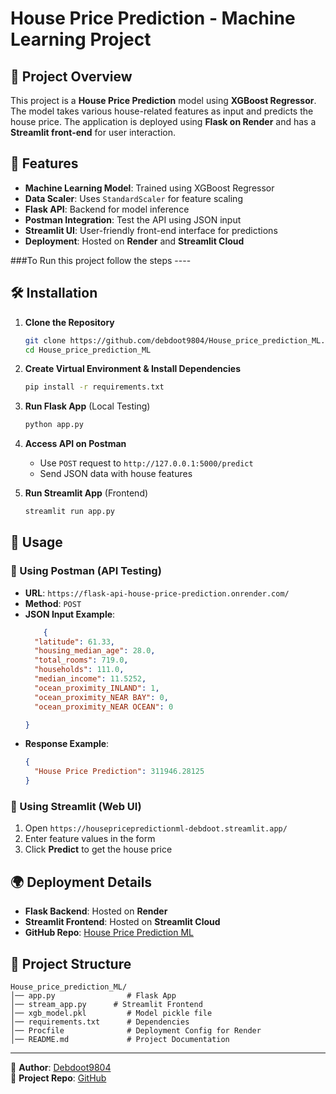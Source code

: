 
# House Price Prediction - Machine Learning Project

## 📌 Project Overview
This project is a **House Price Prediction** model using **XGBoost Regressor**. The model takes various house-related features as input and predicts the house price. The application is deployed using **Flask on Render** and has a **Streamlit front-end** for user interaction.

## 🚀 Features
- **Machine Learning Model**: Trained using XGBoost Regressor
- **Data Scaler**: Uses `StandardScaler` for feature scaling
- **Flask API**: Backend for model inference
- **Postman Integration**: Test the API using JSON input
- **Streamlit UI**: User-friendly front-end interface for predictions
- **Deployment**: Hosted on **Render** and **Streamlit Cloud**

###To Run this project follow the steps ----

## 🛠️ Installation

1. **Clone the Repository**
   ```bash
   git clone https://github.com/debdoot9804/House_price_prediction_ML.git
   cd House_price_prediction_ML
   ```

2. **Create Virtual Environment & Install Dependencies**
   ```bash
   pip install -r requirements.txt
   ```

3. **Run Flask App** (Local Testing)
   ```bash
   python app.py
   ```

4. **Access API on Postman**
   - Use `POST` request to `http://127.0.0.1:5000/predict`
   - Send JSON data with house features

5. **Run Streamlit App** (Frontend)
   ```bash
   streamlit run app.py
   ```

## 🎯 Usage
### 🔹 Using Postman (API Testing)
- **URL**: `https://flask-api-house-price-prediction.onrender.com/`
- **Method**: `POST`
- **JSON Input Example**:
  ```json
      {
    "latitude": 61.33,
    "housing_median_age": 28.0,
    "total_rooms": 719.0,
    "households": 111.0,
    "median_income": 11.5252,
    "ocean_proximity_INLAND": 1,
    "ocean_proximity_NEAR BAY": 0,
    "ocean_proximity_NEAR OCEAN": 0

  }
  ```
- **Response Example**:
  ```json
  {
    "House Price Prediction": 311946.28125
  }
  ```

### 🔹 Using Streamlit (Web UI)
1. Open `https://housepricepredictionml-debdoot.streamlit.app/`
2. Enter feature values in the form
3. Click **Predict** to get the house price

## 🌍 Deployment Details
- **Flask Backend**: Hosted on **Render**
- **Streamlit Frontend**: Hosted on **Streamlit Cloud**
- **GitHub Repo**: [House Price Prediction ML](https://github.com/debdoot9804/House_price_prediction_ML)

## 📜 Project Structure
```
House_price_prediction_ML/
│── app.py                # Flask App
│── stream_app.py      # Streamlit Frontend
│── xgb_model.pkl         # Model pickle file
│── requirements.txt      # Dependencies
│── Procfile              # Deployment Config for Render
│── README.md             # Project Documentation
```




---
📢 **Author**: [Debdoot9804](https://github.com/debdoot9804)  
🔗 **Project Repo**: [GitHub](https://github.com/debdoot9804/House_price_prediction_ML)

